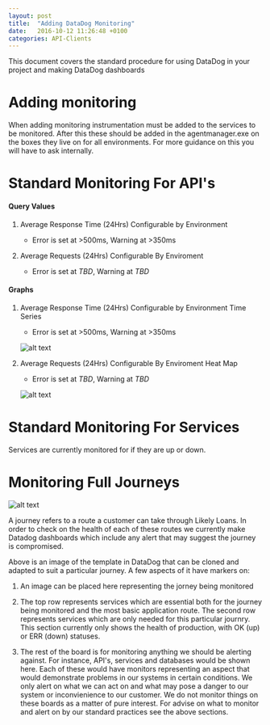 ```yaml
---
layout: post
title:  "Adding DataDog Monitoring"
date:   2016-10-12 11:26:48 +0100
categories: API-Clients
---
```

This document covers the standard procedure for using DataDog in your project and making
DataDog dashboards

# Adding monitoring

When adding monitoring instrumentation must be added to the services to be monitored. After this these should be added in the agentmanager.exe on the boxes they live on for all environments. For more guidance on this you will have to ask internally.

# Standard Monitoring For API's

#### Query Values

1. Average Response Time (24Hrs) Configurable by Environment
    * Error is set at >500ms, Warning at >350ms
 
    
2. Average Requests (24Hrs) Configurable By Enviroment
    * Error is set at *TBD*, Warning at *TBD*

#### Graphs

1. Average Response Time (24Hrs) Configurable by Environment Time Series
    * Error is set at >500ms, Warning at >350ms

    ![alt text](http://i63.tinypic.com/2u6jjwz.png "Timeseries")

2. Average Requests (24Hrs) Configurable By Enviroment Heat Map
    * Error is set at *TBD*, Warning at *TBD*
    
    ![alt text](http://i65.tinypic.com/29dbsm1.png "Heat Map")
    

# Standard Monitoring For Services

Services are currently monitored for if they are up or down.

# Monitoring Full Journeys

![alt text](http://i63.tinypic.com/r02ovt.png "DataDog Journey Board")

A journey refers to a route a customer can take through Likely Loans. In order to check on the health of each of these routes we currently make Datadog dashboards which include any alert that may suggest the journey is compromised.

Above is an image of the template in DataDog that can be cloned and adapted to suit a particular journey. A few aspects of it have markers on:

1) An image can be placed here representing the jorney being monitored

2) The top row represents services which are essential both for the journey being monitored and the most basic application route. The second row represents services which are only needed for this particular journry. This section currently only shows the health of production, with OK (up) or ERR (down) statuses.

3) The rest of the board is for monitoring anything we should be alerting against. For instance, API's, services and databases would be shown here. Each of these would have monitors representing an aspect that would demonstrate problems in our systems in certain conditions. We only alert on what we can act on and what may pose a danger to our system or inconvienience to our customer. We do not monitor things on these boards as a matter of pure interest. For advise on what to monitor and alert on by our standard practices see the above sections.